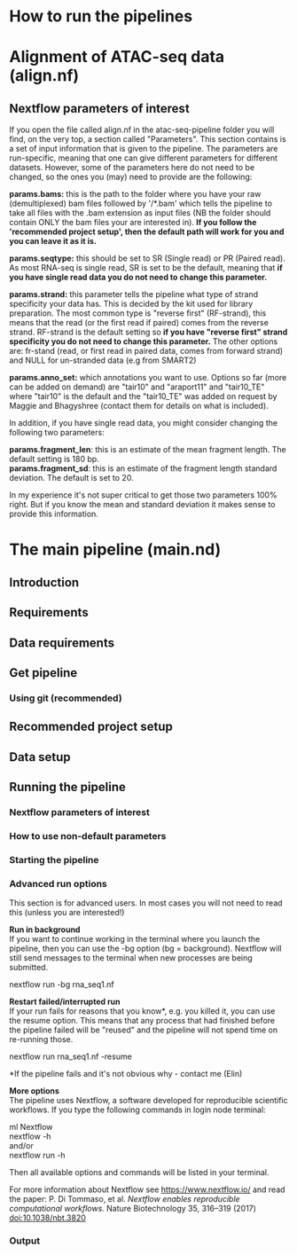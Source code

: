 # How to run the pipelines

# Alignment of ATAC-seq data (align.nf)

## Nextflow parameters of interest

If you open the file called align.nf in the atac-seq-pipeline folder you will find, on the very top, a section called "Parameters". This section contains is a set of input information that is given to the pipeline. The parameters are run-specific, meaning that one can give different parameters for different datasets. However, some of the parameters here do not need to be changed, so the ones you (may) need to provide are the following:

**params.bams:** this is the path to the folder where you have your raw (demultiplexed) bam files followed by  '/\*.bam' which tells the pipeline to take all files with the .bam extension as input files (NB the folder should contain ONLY the bam files your are interested in). **If you follow the 'recommended project setup', then the default path will work for you and you can leave it as it is.**<br/>

**params.seqtype:** this should be set to SR (Single read) or PR  (Paired read). As most RNA-seq is single read, SR is set to be the default, meaning that **if you have single read data you do not need to change this parameter.**<br/>

**params.strand:** this parameter tells the pipeline what type of strand specificity your data has. This is decided by the kit used for library preparation. The most common type is "reverse first" (RF-strand), this means that the read (or the first read if paired) comes from the reverse strand. RF-strand is the default setting so **if you have "reverse first" strand specificity you do not need to change this parameter.** The other options are: fr-stand (read, or first read in paired data, comes from forward strand) and NULL for un-stranded data (e.g from SMART2)<br/>

**params.anno_set:** which annotations you want to use. Options so far (more can be added on demand) are "tair10" and "araport11" and "tair10_TE" where "tair10" is the default and the "tair10_TE" was added on request by Maggie and Bhagyshree (contact them for details on what is included).

In addition, if you have single read data, you might consider changing the following two parameters:

**params.fragment_len**: this is an estimate of the mean fragment length. The default setting is 180 bp.<br/>
**params.fragment_sd**: this is an estimate of the fragment length standard deviation. The default is set to 20.<br/>

In my experience it's not super critical to get those two parameters 100% right. But if you know the mean and standard deviation it makes sense to provide this information.

# The main pipeline (main.nd)

## Introduction

## Requirements

## Data requirements

## Get pipeline 

### Using git (recommended)

## Recommended project setup


## Data setup

## Running the pipeline

### Nextflow parameters of interest



### How to use non-default parameters


### Starting the pipeline


### Advanced run options

This section is for advanced users. In most cases you will not need to read this (unless you are interested!)

**Run in background**</br>
If you want to continue working in the terminal where you launch the pipeline, then you can use the -bg option (bg = background). Nextflow will still send messages to the terminal when new processes are being submitted.

nextflow run -bg  rna_seq1.nf<br/>


**Restart failed/interrupted run**</br>
If your run fails for reasons that you know*, e.g. you killed it, you can use the resume option. This means that any process that had finished before the pipeline failed will be "reused" and the pipeline will not spend time on re-running those.

nextflow run rna_seq1.nf -resume

*If the pipeline fails and it's not obvious why - contact me (Elin)


**More options**</br>
The pipeline uses Nextflow, a software developed for reproducible scientific workflows. If you type the following commands in login node terminal:</br>

ml Nextflow</br>
nextflow -h</br>
and/or</br>
nextflow run -h</br>

Then all available options and commands will be listed in your terminal.

For more information about Nextflow see <https://www.nextflow.io/> and read the paper: P. Di Tommaso, et al. *Nextflow enables reproducible computational workflows.* Nature Biotechnology 35, 316–319 (2017) [doi:10.1038/nbt.3820](https://www.nature.com/articles/nbt.3820)


### Output
